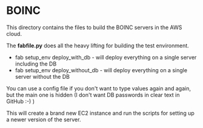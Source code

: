 # BOINC

This directory contains the files to build the BOINC servers in the AWS cloud.

The **fabfile.py** does all the heavy lifting for building the test environment.

* fab setup_env deploy_with_db - will deploy everything on a single server including the DB
* fab setup_env deploy_without_db - will deploy everything on a single server without the DB

You can use a config file if you don't want to type values again and again, but the main one is hidden (I don't want DB passwords in clear text in GitHub :-) )

This will create a brand new EC2 instance and run the scripts for setting up a newer version of the server.

